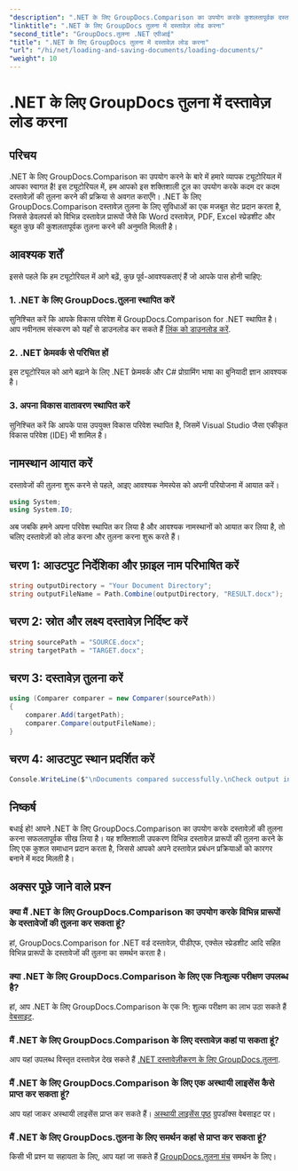 ```yaml
---
"description": ".NET के लिए GroupDocs.Comparison का उपयोग करके कुशलतापूर्वक दस्तावेज़ों की तुलना करना सीखें। अपने दस्तावेज़ प्रबंधन प्रक्रियाओं को सुव्यवस्थित करें।"
"linktitle": ".NET के लिए GroupDocs तुलना में दस्तावेज़ लोड करना"
"second_title": "GroupDocs.तुलना .NET एपीआई"
"title": ".NET के लिए GroupDocs तुलना में दस्तावेज़ लोड करना"
"url": "/hi/net/loading-and-saving-documents/loading-documents/"
"weight": 10
---
```


# .NET के लिए GroupDocs तुलना में दस्तावेज़ लोड करना

## परिचय
.NET के लिए GroupDocs.Comparison का उपयोग करने के बारे में हमारे व्यापक ट्यूटोरियल में आपका स्वागत है! इस ट्यूटोरियल में, हम आपको इस शक्तिशाली टूल का उपयोग करके कदम दर कदम दस्तावेज़ों की तुलना करने की प्रक्रिया से अवगत कराएँगे। .NET के लिए GroupDocs.Comparison दस्तावेज़ तुलना के लिए सुविधाओं का एक मजबूत सेट प्रदान करता है, जिससे डेवलपर्स को विभिन्न दस्तावेज़ प्रारूपों जैसे कि Word दस्तावेज़, PDF, Excel स्प्रेडशीट और बहुत कुछ की कुशलतापूर्वक तुलना करने की अनुमति मिलती है।
## आवश्यक शर्तें
इससे पहले कि हम ट्यूटोरियल में आगे बढ़ें, कुछ पूर्व-आवश्यकताएं हैं जो आपके पास होनी चाहिए:
### 1. .NET के लिए GroupDocs.तुलना स्थापित करें
सुनिश्चित करें कि आपके विकास परिवेश में GroupDocs.Comparison for .NET स्थापित है। आप नवीनतम संस्करण को यहाँ से डाउनलोड कर सकते हैं [लिंक को डाउनलोड करें](https://releases.groupdocs.com/comparison/net/).
### 2. .NET फ्रेमवर्क से परिचित हों
इस ट्यूटोरियल को आगे बढ़ाने के लिए .NET फ्रेमवर्क और C# प्रोग्रामिंग भाषा का बुनियादी ज्ञान आवश्यक है।
### 3. अपना विकास वातावरण स्थापित करें
सुनिश्चित करें कि आपके पास उपयुक्त विकास परिवेश स्थापित है, जिसमें Visual Studio जैसा एकीकृत विकास परिवेश (IDE) भी शामिल है।

## नामस्थान आयात करें
दस्तावेजों की तुलना शुरू करने से पहले, आइए आवश्यक नेमस्पेस को अपनी परियोजना में आयात करें।

```csharp
using System;
using System.IO;
```

अब जबकि हमने अपना परिवेश स्थापित कर लिया है और आवश्यक नामस्थानों को आयात कर लिया है, तो चलिए दस्तावेज़ों को लोड करना और तुलना करना शुरू करते हैं।
## चरण 1: आउटपुट निर्देशिका और फ़ाइल नाम परिभाषित करें
```csharp
string outputDirectory = "Your Document Directory";
string outputFileName = Path.Combine(outputDirectory, "RESULT.docx");
```
## चरण 2: स्रोत और लक्ष्य दस्तावेज़ निर्दिष्ट करें
```csharp
string sourcePath = "SOURCE.docx";
string targetPath = "TARGET.docx";
```
## चरण 3: दस्तावेज़ तुलना करें
```csharp
using (Comparer comparer = new Comparer(sourcePath))
{
    comparer.Add(targetPath);
    comparer.Compare(outputFileName);
}
```
## चरण 4: आउटपुट स्थान प्रदर्शित करें
```csharp
Console.WriteLine($"\nDocuments compared successfully.\nCheck output in {outputDirectory}.");
```

## निष्कर्ष
बधाई हो! आपने .NET के लिए GroupDocs.Comparison का उपयोग करके दस्तावेज़ों की तुलना करना सफलतापूर्वक सीख लिया है। यह शक्तिशाली उपकरण विभिन्न दस्तावेज़ प्रारूपों की तुलना करने के लिए एक कुशल समाधान प्रदान करता है, जिससे आपको अपने दस्तावेज़ प्रबंधन प्रक्रियाओं को कारगर बनाने में मदद मिलती है।
## अक्सर पूछे जाने वाले प्रश्न
### क्या मैं .NET के लिए GroupDocs.Comparison का उपयोग करके विभिन्न प्रारूपों के दस्तावेजों की तुलना कर सकता हूं?
हां, GroupDocs.Comparison for .NET वर्ड दस्तावेज़, पीडीएफ, एक्सेल स्प्रेडशीट आदि सहित विभिन्न प्रारूपों के दस्तावेजों की तुलना का समर्थन करता है।
### क्या .NET के लिए GroupDocs.Comparison के लिए एक निःशुल्क परीक्षण उपलब्ध है?
हां, आप .NET के लिए GroupDocs.Comparison के एक नि: शुल्क परीक्षण का लाभ उठा सकते हैं [वेबसाइट](https://releases.groupdocs.com/).
### मैं .NET के लिए GroupDocs.Comparison के लिए दस्तावेज़ कहां पा सकता हूं?
आप यहां उपलब्ध विस्तृत दस्तावेज़ देख सकते हैं [.NET दस्तावेज़ीकरण के लिए GroupDocs.तुलना](https://tutorials.groupdocs.com/comparison/net/).
### मैं .NET के लिए GroupDocs.Comparison के लिए एक अस्थायी लाइसेंस कैसे प्राप्त कर सकता हूं?
आप यहां जाकर अस्थायी लाइसेंस प्राप्त कर सकते हैं। [अस्थायी लाइसेंस पृष्ठ](https://purchase.groupdocs.com/temporary-license/) ग्रुपडॉक्स वेबसाइट पर।
### मैं .NET के लिए GroupDocs.तुलना के लिए समर्थन कहां से प्राप्त कर सकता हूं?
किसी भी प्रश्न या सहायता के लिए, आप यहां जा सकते हैं [GroupDocs.तुलना मंच](https://forum.groupdocs.com/c/comparison/12) समर्थन के लिए।